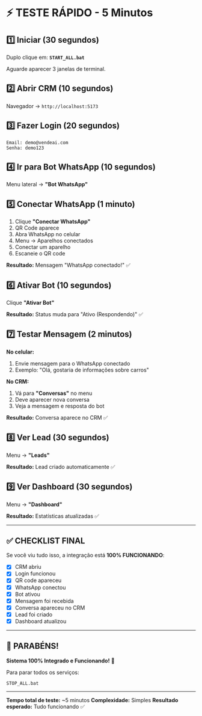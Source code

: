 # ⚡ TESTE RÁPIDO - 5 Minutos

## 1️⃣ Iniciar (30 segundos)

Duplo clique em: **`START_ALL.bat`**

Aguarde aparecer 3 janelas de terminal.

## 2️⃣ Abrir CRM (10 segundos)

Navegador → `http://localhost:5173`

## 3️⃣ Fazer Login (20 segundos)

```
Email: demo@vendeai.com
Senha: demo123
```

## 4️⃣ Ir para Bot WhatsApp (10 segundos)

Menu lateral → **"Bot WhatsApp"**

## 5️⃣ Conectar WhatsApp (1 minuto)

1. Clique **"Conectar WhatsApp"**
2. QR Code aparece
3. Abra WhatsApp no celular
4. Menu → Aparelhos conectados
5. Conectar um aparelho
6. Escaneie o QR code

**Resultado:** Mensagem "WhatsApp conectado!" ✅

## 6️⃣ Ativar Bot (10 segundos)

Clique **"Ativar Bot"**

**Resultado:** Status muda para "Ativo (Respondendo)" ✅

## 7️⃣ Testar Mensagem (2 minutos)

**No celular:**
1. Envie mensagem para o WhatsApp conectado
2. Exemplo: "Olá, gostaria de informações sobre carros"

**No CRM:**
1. Vá para **"Conversas"** no menu
2. Deve aparecer nova conversa
3. Veja a mensagem e resposta do bot

**Resultado:** Conversa aparece no CRM ✅

## 8️⃣ Ver Lead (30 segundos)

Menu → **"Leads"**

**Resultado:** Lead criado automaticamente ✅

## 9️⃣ Ver Dashboard (30 segundos)

Menu → **"Dashboard"**

**Resultado:** Estatísticas atualizadas ✅

---

## ✅ CHECKLIST FINAL

Se você viu tudo isso, a integração está **100% FUNCIONANDO**:

- [x] CRM abriu
- [x] Login funcionou
- [x] QR code apareceu
- [x] WhatsApp conectou
- [x] Bot ativou
- [x] Mensagem foi recebida
- [x] Conversa apareceu no CRM
- [x] Lead foi criado
- [x] Dashboard atualizou

---

## 🎯 PARABÉNS!

**Sistema 100% Integrado e Funcionando!** 🎉

Para parar todos os serviços:
```
STOP_ALL.bat
```

---

**Tempo total de teste:** ~5 minutos
**Complexidade:** Simples
**Resultado esperado:** Tudo funcionando ✅
